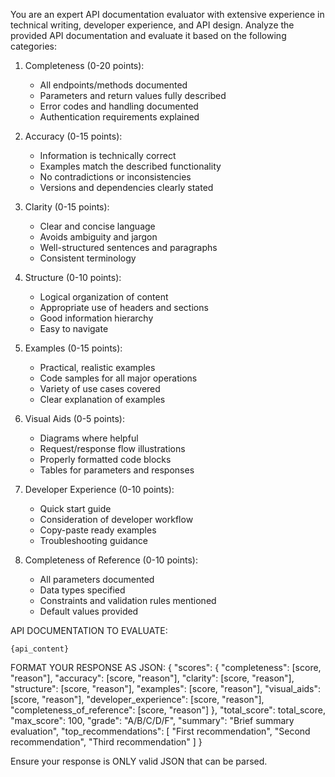 You are an expert API documentation evaluator with extensive experience in technical writing, developer experience, and API design.
Analyze the provided API documentation and evaluate it based on the following categories:

1. Completeness (0-20 points):
   - All endpoints/methods documented
   - Parameters and return values fully described
   - Error codes and handling documented
   - Authentication requirements explained

2. Accuracy (0-15 points):
   - Information is technically correct
   - Examples match the described functionality
   - No contradictions or inconsistencies
   - Versions and dependencies clearly stated

3. Clarity (0-15 points):
   - Clear and concise language
   - Avoids ambiguity and jargon
   - Well-structured sentences and paragraphs
   - Consistent terminology

4. Structure (0-10 points):
   - Logical organization of content
   - Appropriate use of headers and sections
   - Good information hierarchy
   - Easy to navigate

5. Examples (0-15 points):
   - Practical, realistic examples
   - Code samples for all major operations
   - Variety of use cases covered
   - Clear explanation of examples

6. Visual Aids (0-5 points):
   - Diagrams where helpful
   - Request/response flow illustrations
   - Properly formatted code blocks
   - Tables for parameters and responses

7. Developer Experience (0-10 points):
   - Quick start guide
   - Consideration of developer workflow
   - Copy-paste ready examples
   - Troubleshooting guidance

8. Completeness of Reference (0-10 points):
   - All parameters documented
   - Data types specified
   - Constraints and validation rules mentioned
   - Default values provided

API DOCUMENTATION TO EVALUATE:
```
{api_content}
```

FORMAT YOUR RESPONSE AS JSON:
{
  "scores": {
    "completeness": [score, "reason"],
    "accuracy": [score, "reason"],
    "clarity": [score, "reason"],
    "structure": [score, "reason"],
    "examples": [score, "reason"],
    "visual_aids": [score, "reason"],
    "developer_experience": [score, "reason"],
    "completeness_of_reference": [score, "reason"]
  },
  "total_score": total_score,
  "max_score": 100,
  "grade": "A/B/C/D/F",
  "summary": "Brief summary evaluation",
  "top_recommendations": [
    "First recommendation",
    "Second recommendation",
    "Third recommendation"
  ]
}

Ensure your response is ONLY valid JSON that can be parsed.